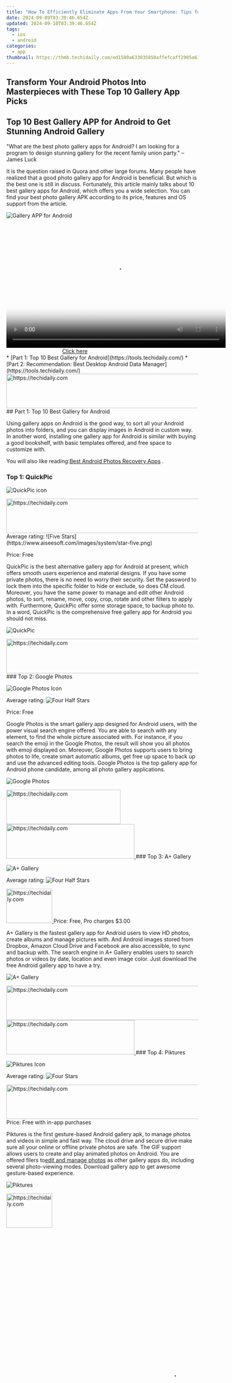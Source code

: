 ```yaml
---
title: "How To Efficiently Eliminate Apps From Your Smartphone: Tips for iOS & Android Users"
date: 2024-09-09T03:39:46.654Z
updated: 2024-09-10T03:39:46.654Z
tags:
  - ios
  - android
categories:
  - app
thumbnail: https://thmb.techidaily.com/ed1580a633035850affefcaff2905a61682a6fee4ff28b2032ed8b7104437026.jpg
---
```


## Transform Your Android Photos Into Masterpieces with These Top 10 Gallery App Picks

## Top 10 Best Gallery APP for Android to Get Stunning Android Gallery

 "What are the best photo gallery apps for Android? I am looking for a program to design stunning gallery for the recent family union party." – James Luck

 It is the question raised in Quora and other large forums. Many people have realized that a good photo gallery app for Android is beneficial. But which is the best one is still in discuss. Fortunately, this article mainly talks about 10 best gallery apps for Android, which offers you a wide selection. You can find your best photo gallery APK according to its price, features and OS support from the article.

![Gallery APP for Android](https://www.aiseesoft.com/images/resource/gallery-app-for-android/gallery-app-for-android.jpg)

<!-- affiliate ads begin -->
<span id="1160850">
					<video width="576" height="324" style="cursor:pointer"
           poster="//a.impactradius-go.com/display-clicktoplayimage/1160850.png"
           onclick="if(!this.playClicked){this.play();this.setAttribute('controls',true);this.playClicked=true;}">
	   <source src="//a.impactradius-go.com/display-ad/14559-1160850">
	   <img src="//a.impactradius-go.com/display-clicktoplayimage/1160850.png" style="border: none; height: 100%; width: 100%; object-fit: contain">
	</video>
	<div style="width:360px;text-align:center"><a href="javascript:window.open(decodeURIComponent('https%3A%2F%2Fpropmoneyinc.pxf.io%2Fc%2F5597632%2F1160850%2F14559'), '_blank');void(0);">Click here</a></div>
</span>
<img height="0" width="0" src="https://imp.pxf.io/i/5597632/1160850/14559" style="position:absolute;visibility:hidden;" border="0" />
<!-- affiliate ads end -->
* [Part 1: Top 10 Best Gallery for Android](https://tools.techidaily.com/)
* [Part 2: Recommendation: Best Desktop Android Data Manager](https://tools.techidaily.com/)

<!-- affiliate ads begin -->
<a href="https://appsumo.8odi.net/c/5597632/2118322/7443" target="_top" id="2118322">
  <img src="//a.impactradius-go.com/display-ad/7443-2118322" border="0" alt="https://techidaily.com" width="728" height="90"/>
</a>
<img height="0" width="0" src="https://appsumo.8odi.net/i/5597632/2118322/7443" style="position:absolute;visibility:hidden;" border="0" />
<!-- affiliate ads end -->
## Part 1: Top 10 Best Gallery for Android

 Using gallery apps on Android is the good way, to sort all your Android photos into folders, and you can display images in Android in custom way. In another word, installing one gallery app for Android is similar with buying a good bookshelf, with basic templates offered, and free space to customize with.

 You will also like reading:[Best Android Photos Recovery Apps](https://tools.techidaily.com/) .

### Top 1: QuickPic

![QuickPic icon](https://www.aiseesoft.com/images/resource/gallery-app-for-android/quickpic.jpg)

<!-- affiliate ads begin -->
<a href="https://zebaoaffiliateprogram.pxf.io/c/5597632/2137976/21526" target="_top" id="2137976">
  <img src="//a.impactradius-go.com/display-ad/21526-2137976" border="0" alt="https://techidaily.com" width="728" height="90"/>
</a>
<img height="0" width="0" src="https://zebaoaffiliateprogram.pxf.io/i/5597632/2137976/21526" style="position:absolute;visibility:hidden;" border="0" />
<!-- affiliate ads end -->
Average rating: ![Five Stars](https://www.aiseesoft.com/images/system/star-five.png)

Price: Free

 QuickPic is the best alternative gallery app for Android at present, which offers smooth users experience and material designs. If you have some private photos, there is no need to worry their security. Set the password to lock them into the specific folder to hide or exclude, so does CM cloud. Moreover, you have the same power to manage and edit other Android photos, to sort, rename, move, copy, crop, rotate and other filters to apply with. Furthermore, QuickPic offer some storage space, to backup photo to. In a word, QuickPic is the comprehensive free gallery app for Android you should not miss.

![QuickPic](https://www.aiseesoft.com/images/resource/gallery-app-for-android/gallery-app-for-android-quickpic.jpg)

<!-- affiliate ads begin -->
<a href="https://ephamedtechinc.pxf.io/c/5597632/2120867/26400?prodsku=mars" target="_top" id="2120867">
  <img src="//a.impactradius-go.com/display-ad/26400-2120867" border="0" alt="https://techidaily.com" width="728" height="90"/>
</a>
<img height="0" width="0" src="https://ephamedtechinc.pxf.io/i/5597632/2120867/26400?prodsku=mars" style="position:absolute;visibility:hidden;" border="0" />
<!-- affiliate ads end -->
### Top 2: Google Photos

![Google Photos Icon](https://www.aiseesoft.com/images/resource/gallery-app-for-android/google-photos.jpg)

Average rating: ![Four Half Stars](https://www.aiseesoft.com/images/system/star-four-half.png)

Price: Free

 Google Photos is the smart gallery app designed for Android users, with the power visual search engine offered. You are able to search with any element, to find the whole picture associated with. For instance, if you search the emoji in the Google Photos, the result will show you all photos with emoji displayed on. Moreover, Google Photos supports users to bring photos to life, create smart automatic albums, get free up space to back up and use the advanced editing tools. Google Photos is the top gallery app for Android phone candidate, among all photo gallery applications.

![Google Photos](https://www.aiseesoft.com/images/resource/gallery-app-for-android/gallery-app-for-android-google-photos.jpg)

<!-- affiliate ads begin -->
<a href="https://aligracehair.sjv.io/c/5597632/2135370/19272" target="_top" id="2135370">
  <img src="//a.impactradius-go.com/display-ad/19272-2135370" border="0" alt="https://techidaily.com" width="300" height="90"/>
</a>
<img height="0" width="0" src="https://aligracehair.sjv.io/i/5597632/2135370/19272" style="position:absolute;visibility:hidden;" border="0" />
<!-- affiliate ads end -->
<!-- affiliate ads begin -->
<a href="https://aligracehair.sjv.io/c/5597632/2115948/19272" target="_top" id="2115948">
  <img src="//a.impactradius-go.com/display-ad/19272-2115948" border="0" alt="https://techidaily.com" width="336" height="90"/>
</a>
<img height="0" width="0" src="https://aligracehair.sjv.io/i/5597632/2115948/19272" style="position:absolute;visibility:hidden;" border="0" />
<!-- affiliate ads end -->
### Top 3: A+ Gallery

![A+ Gallery](https://www.aiseesoft.com/images/resource/gallery-app-for-android/a-gallery.jpg)

Average rating: ![Four Half Stars](https://www.aiseesoft.com/images/system/star-four-half.png)

<!-- affiliate ads begin -->
<a href="https://aligracehair.sjv.io/c/5597632/2135394/19272" target="_top" id="2135394">
  <img src="//a.impactradius-go.com/display-ad/19272-2135394" border="0" alt="https://techidaily.com" width="120" height="90"/>
</a>
<img height="0" width="0" src="https://aligracehair.sjv.io/i/5597632/2135394/19272" style="position:absolute;visibility:hidden;" border="0" />
<!-- affiliate ads end -->
Price: Free, Pro charges $3.00

 A+ Gallery is the fastest gallery app for Android users to view HD photos, create albums and manage pictures with. And Android images stored from Dropbox, Amazon Cloud Drive and Facebook are also accessible, to sync and backup with. The search engine in A+ Gallery enables users to search photos or videos by date, location and even image color. Just download the free Android gallery app to have a try.

![A+ Gallery](https://www.aiseesoft.com/images/resource/gallery-app-for-android/gallery-app-for-android-a-gallery.jpg)

<!-- affiliate ads begin -->
<a href="https://review-au.sjv.io/c/5597632/2098702/14409" target="_top" id="2098702">
  <img src="//a.impactradius-go.com/display-ad/14409-2098702" border="0" alt="https://techidaily.com" width="728" height="90"/>
</a>
<img height="0" width="0" src="https://review-au.sjv.io/i/5597632/2098702/14409" style="position:absolute;visibility:hidden;" border="0" />
<!-- affiliate ads end -->
<!-- affiliate ads begin -->
<a href="https://aligracehair.sjv.io/c/5597632/2115934/19272" target="_top" id="2115934">
  <img src="//a.impactradius-go.com/display-ad/19272-2115934" border="0" alt="https://techidaily.com" width="336" height="90"/>
</a>
<img height="0" width="0" src="https://aligracehair.sjv.io/i/5597632/2115934/19272" style="position:absolute;visibility:hidden;" border="0" />
<!-- affiliate ads end -->
### Top 4: Piktures

![Piktures Icon](https://www.aiseesoft.com/images/resource/gallery-app-for-android/piktures.jpg)

Average rating: ![Four Stars](https://www.aiseesoft.com/images/system/star-four.png)

<!-- affiliate ads begin -->
<a href="https://appsumo.8odi.net/c/5597632/2137411/7443" target="_top" id="2137411">
  <img src="//a.impactradius-go.com/display-ad/7443-2137411" border="0" alt="https://techidaily.com" width="600" height="90"/>
</a>
<img height="0" width="0" src="https://appsumo.8odi.net/i/5597632/2137411/7443" style="position:absolute;visibility:hidden;" border="0" />
<!-- affiliate ads end -->
Price: Free with in-app purchases

 Piktures is the first gesture-based Android gallery apk, to manage photos and videos in simple and fast way. The cloud drive and secure drive make sure all your online or offline private photos are safe. The GIF support allows users to create and play animated photos on Android. You are offered filers to[edit and manage photos](https://tools.techidaily.com/) as other gallery apps do, including several photo-viewing modes. Download gallery app to get awesome gesture-based experience.

![Piktures ](https://www.aiseesoft.com/images/resource/gallery-app-for-android/gallery-app-for-android-piktures.jpg)

<!-- affiliate ads begin -->
<a href="https://aligracehair.sjv.io/c/5597632/2115926/19272" target="_top" id="2115926">
  <img src="//a.impactradius-go.com/display-ad/19272-2115926" border="0" alt="https://techidaily.com" width="120" height="90"/>
</a>
<img height="0" width="0" src="https://aligracehair.sjv.io/i/5597632/2115926/19272" style="position:absolute;visibility:hidden;" border="0" />
<!-- affiliate ads end -->
<!-- affiliate ads begin -->
<span id="1484963">
					<video width="864" height="864" style="cursor:pointer"
           poster="//a.impactradius-go.com/display-clicktoplayimage/1484963.png"
           onclick="if(!this.playClicked){this.play();this.setAttribute('controls',true);this.playClicked=true;}">
	   <source src="//a.impactradius-go.com/display-ad/16446-1484963">
	   <img src="//a.impactradius-go.com/display-clicktoplayimage/1484963.png" style="border: none; height: 100%; width: 100%; object-fit: contain">
	</video>
	<div style="width:540px;text-align:center"><a href="javascript:window.open(decodeURIComponent('https%3A%2F%2Flaganoo.pxf.io%2Fc%2F5597632%2F1484963%2F16446'), '_blank');void(0);">Click here</a></div>
</span>
<img height="0" width="0" src="https://imp.pxf.io/i/5597632/1484963/16446" style="position:absolute;visibility:hidden;" border="0" />
<!-- affiliate ads end -->
### Top 5: FOTO

![FOTO Icon](https://www.aiseesoft.com/images/resource/gallery-app-for-android/foto-gallery.jpg)

Average rating: ![Four Stars](https://www.aiseesoft.com/images/system/star-four.png)

Price: Free with in-app purchases, $3.70 for Premium version

 FOTO Gallery is the organizer, with group of filters contained. Users can tap the specific image, and then choose filters, which displayed in a circle. Not only to edit individual photo but also albums, with Chromecast support. FOTO Gallery offers no-ads free gallery app for Android, and you can also pay additional $3.70, to get the premium version.

![FOTO ](https://www.aiseesoft.com/images/resource/gallery-app-for-android/gallery-app-for-android-foto.jpg)

<!-- affiliate ads begin -->
<span id="1975562">
					<video width="128" height="480" style="cursor:pointer"
           poster="//a.impactradius-go.com/display-clicktoplayimage/1975562.png"
           onclick="if(!this.playClicked){this.play();this.setAttribute('controls',true);this.playClicked=true;}">
	   <source src="//a.impactradius-go.com/display-ad/22993-1975562">
	   <img src="//a.impactradius-go.com/display-clicktoplayimage/1975562.png" style="border: none; height: 100%; width: 100%; object-fit: contain">
	</video>
	<div style="width:80px;text-align:center"><a href="javascript:window.open(decodeURIComponent('https%3A%2F%2Fhomestyler.sjv.io%2Fc%2F5597632%2F1975562%2F22993'), '_blank');void(0);">Click here</a></div>
</span>
<img height="0" width="0" src="https://imp.pxf.io/i/5597632/1975562/22993" style="position:absolute;visibility:hidden;" border="0" />
<!-- affiliate ads end -->
<!-- affiliate ads begin -->
<a href="https://ephamedtechinc.pxf.io/c/5597632/2126493/26400" target="_top" id="2126493">
  <img src="//a.impactradius-go.com/display-ad/26400-2126493" border="0" alt="https://techidaily.com" width="640" height="90"/>
</a>
<img height="0" width="0" src="https://ephamedtechinc.pxf.io/i/5597632/2126493/26400" style="position:absolute;visibility:hidden;" border="0" />
<!-- affiliate ads end -->
### Top 6: MyRoll Gallery

![MyRoll Gallery Icon](https://www.aiseesoft.com/images/resource/gallery-app-for-android/myroll-gallery.jpg)

<!-- affiliate ads begin -->
<a href="https://wigfever.sjv.io/c/5597632/2014850/22899" target="_top" id="2014850">
  <img src="//a.impactradius-go.com/display-ad/22899-2014850" border="0" alt="https://techidaily.com" width="320" height="90"/>
</a>
<img height="0" width="0" src="https://wigfever.sjv.io/i/5597632/2014850/22899" style="position:absolute;visibility:hidden;" border="0" />
<!-- affiliate ads end -->
Average rating: ![Four Stars](https://www.aiseesoft.com/images/system/star-four.png)

<!-- affiliate ads begin -->
<a href="https://wigfever.sjv.io/c/5597632/2014849/22899" target="_top" id="2014849">
  <img src="//a.impactradius-go.com/display-ad/22899-2014849" border="0" alt="https://techidaily.com" width="728" height="90"/>
</a>
<img height="0" width="0" src="https://wigfever.sjv.io/i/5597632/2014849/22899" style="position:absolute;visibility:hidden;" border="0" />
<!-- affiliate ads end -->
Price: Free with in-app purchases

 MyRoll Gallery is the first ever gallery for Android wear. The smart mode can select your best photos, with the smile face in the center of the thumbnails, group similar shoot into one animated photo, filter bad photo and etc. It is more like the customize combinations, with which you can set the program before. Moreover, the gallery app for Android tablet offers 50GB cloud storage, along with the Google Photos integration.

![MyRoll Gallery](https://www.aiseesoft.com/images/resource/gallery-app-for-android/gallery-app-for-android-myroll-gallery.jpg)

<!-- affiliate ads begin -->
<span id="1424528">
					<video width="864" height="1536" style="cursor:pointer"
           poster="//a.impactradius-go.com/display-clicktoplayimage/1424528.png"
           onclick="if(!this.playClicked){this.play();this.setAttribute('controls',true);this.playClicked=true;}">
	   <source src="//a.impactradius-go.com/display-ad/16446-1424528">
	   <img src="//a.impactradius-go.com/display-clicktoplayimage/1424528.png" style="border: none; height: 100%; width: 100%; object-fit: contain">
	</video>
	<div style="width:540px;text-align:center"><a href="javascript:window.open(decodeURIComponent('https%3A%2F%2Flaganoo.pxf.io%2Fc%2F5597632%2F1424528%2F16446'), '_blank');void(0);">Click here</a></div>
</span>
<img height="0" width="0" src="https://imp.pxf.io/i/5597632/1424528/16446" style="position:absolute;visibility:hidden;" border="0" />
<!-- affiliate ads end -->
### Top 7: Gallery

![Gallery Icon](https://www.aiseesoft.com/images/resource/gallery-app-for-android/gallery.jpg)

Average rating: ![Three Stars](https://www.aiseesoft.com/images/system/star-three-half.png)

<!-- affiliate ads begin -->
<span id="1977032">
					<video width="128" height="480" style="cursor:pointer"
           poster="//a.impactradius-go.com/display-clicktoplayimage/1977032.png"
           onclick="if(!this.playClicked){this.play();this.setAttribute('controls',true);this.playClicked=true;}">
	   <source src="//a.impactradius-go.com/display-ad/22993-1977032">
	   <img src="//a.impactradius-go.com/display-clicktoplayimage/1977032.png" style="border: none; height: 100%; width: 100%; object-fit: contain">
	</video>
	<div style="width:80px;text-align:center"><a href="javascript:window.open(decodeURIComponent('https%3A%2F%2Fhomestyler.sjv.io%2Fc%2F5597632%2F1977032%2F22993'), '_blank');void(0);">Click here</a></div>
</span>
<img height="0" width="0" src="https://imp.pxf.io/i/5597632/1977032/22993" style="position:absolute;visibility:hidden;" border="0" />
<!-- affiliate ads end -->
Price: Free with in-app purchases

 Gallery is another great gallery app for Android, which supports users to organize, display, transfer and share to friends in high quality. There are numerous filters you can edit with, to crop, rotate, add photo effects, create photo slide show and other more tasks. You can do online backup because of Google cloud upload and share support. Moreover, Gallery offers cool 3D styles for you to enjoy the innovate display with fast and modern gallery. Though the ads inside may be annoying sometimes.

![Gallery](https://www.aiseesoft.com/images/resource/gallery-app-for-android/gallery-app-for-android-gallery.jpg)

### Top 8: F-Stop

![F-Stop Icon](https://www.aiseesoft.com/images/resource/gallery-app-for-android/f-stop-gallery.jpg)

Average rating: ![Three Stars](https://www.aiseesoft.com/images/system/star-three-half.png)

Price: Free with in App purchases

Platform: iPhone, Android and Online

 Enjoy the lightning fast speed of F-Stop gallery app for Android 5.0 (Lollipop) and above. Apply different themes, use password protection to lock photos and videos that are privacy, read and search metadata (EXIF, XMP, IPTC) directly. Moreover, the slideshow maker offers you selective transitions. You can add a location to note with the support from Google Maps, and something fun is that you can find your pictures exist in the map of the location you added before.

![F-Stop](https://www.aiseesoft.com/images/resource/gallery-app-for-android/gallery-app-for-android-f-stop.jpg)

<!-- affiliate ads begin -->
<a href="https://aligracehair.sjv.io/c/5597632/2115935/19272" target="_top" id="2115935">
  <img src="//a.impactradius-go.com/display-ad/19272-2115935" border="0" alt="https://techidaily.com" width="392" height="72"/>
</a>
<img height="0" width="0" src="https://aligracehair.sjv.io/i/5597632/2115935/19272" style="position:absolute;visibility:hidden;" border="0" />
<!-- affiliate ads end -->
### Top 9: PhotoMap

![PhotoMap Icon](https://www.aiseesoft.com/images/resource/gallery-app-for-android/photomap.jpg)

Average rating: ![Three Stars](https://www.aiseesoft.com/images/system/star-three-half.png)

<!-- affiliate ads begin -->
<a href="https://aligracehair.sjv.io/c/5597632/2135417/19272" target="_top" id="2135417">
  <img src="//a.impactradius-go.com/display-ad/19272-2135417" border="0" alt="https://techidaily.com" width="392" height="72"/>
</a>
<img height="0" width="0" src="https://aligracehair.sjv.io/i/5597632/2135417/19272" style="position:absolute;visibility:hidden;" border="0" />
<!-- affiliate ads end -->
Price: Free, Pro charges $2.99

 Just as its name has shown, PhotoMap supports users to add and view locations through Google map. In another word, you can navigate to the mountain to get all photos taken near the mountain. PhotoMap is the GPS-based Android gallery apk, offers not only location mode, but also GIF support and series scenarios suitable, with numerous image formats import and output offered.

![PhotoMap](https://www.aiseesoft.com/images/resource/gallery-app-for-android/gallery-app-for-android-photomap.jpg)

### Top 10: Focus

![Focus Icon](https://www.aiseesoft.com/images/resource/gallery-app-for-android/focus.jpg)

Average rating: ![Three Half Stars](https://www.aiseesoft.com/images/system/star-four.png)

Price: Free with in-app purchases, $1.70 for Premium version

 Focus is the comprehensive new kind of gallery app for Android, with all image types, GIFs and video files support. If you have large numbers of photos to organize with, add tags to distinguish may be better for sorting. There are 11 well-designed presets you can apply for different situations, like art, friends, nature, pets, family and etc. Focus has many other fantastic features built-in. But for free version of the gallery apk, most of them are locked, or you can upgrade to the premium version, to access all of them.

![Focus](https://www.aiseesoft.com/images/resource/gallery-app-for-android/gallery-app-for-android-focus.jpg)

<!-- affiliate ads begin -->
<a href="https://aligracehair.sjv.io/c/5597632/2115912/19272" target="_top" id="2115912">
  <img src="//a.impactradius-go.com/display-ad/19272-2115912" border="0" alt="https://techidaily.com" width="160" height="90"/>
</a>
<img height="0" width="0" src="https://aligracehair.sjv.io/i/5597632/2115912/19272" style="position:absolute;visibility:hidden;" border="0" />
<!-- affiliate ads end -->
## Part 2\. Recommendation: Best Desktop Android Data Manager Tool

 Be afraid of losing best moments taken with friends and family?[Fonelab for Android](https://tools.techidaily.com/aiseesoft-android-data-recovery/) can give you a hand. As the best desktop photo gallery app for Android, it enables you to recover deleted or lost Android files without data loss, including contacts, messages, gallery, pictures library and etc.

### Best Data Recovery for Android

* • Media content recovery: Get lost photos, music, lost documents and videos back to Android, in selective formats.
* • Text content recovery: Recover lost contacts, messages, message attachments and call logs.
* • Easy to use and friendly interface.

[](https://secure.2checkout.com/order/cart.php?PRODS=4644627&QTY=1&AFFILIATE=108875) [](https://secure.2checkout.com/order/cart.php?PRODS=4659467&QTY=1&AFFILIATE=108875)

<!-- affiliate ads begin -->
<a href="https://ephamedtechinc.pxf.io/c/5597632/2130531/26400" target="_top" id="2130531">
  <img src="//a.impactradius-go.com/display-ad/26400-2130531" border="0" alt="https://techidaily.com" width="728" height="90"/>
</a>
<img height="0" width="0" src="https://ephamedtechinc.pxf.io/i/5597632/2130531/26400" style="position:absolute;visibility:hidden;" border="0" />
<!-- affiliate ads end -->
### Summary

 Choose from the above best 10 gallery apps for Android phone, with varied features and filters displayed. If you are the slapdash kind of person, then prepare FoneLab for Android is your strong support, to get all Android photos and data back in minutes, from water damage, busted part, stolen and factory settings restores.

What do you think of this post?

* [1](https://tools.techidaily.com/)
* [2](https://tools.techidaily.com/)
* [3](https://tools.techidaily.com/)
* [4](https://tools.techidaily.com/)
* [5](https://tools.techidaily.com/)

Excellent

Rating: 4.8 / 5 (based on 173 votes)

[author picture](https://www.aiseesoft.com/images/author/iris.png) ](https://tools.techidaily.com/)

 June 20, 2018 20:36 / Updated by[Iris Walker](https://tools.techidaily.com/) to[App](https://tools.techidaily.com/) ,[Photo](https://tools.techidaily.com/)

More Reading

* [Recover Deleted Photos on Mac](https://www.aiseesoft.com/images/more-reading/how-to-recover-deleted-photos-on-mac-s.jpg) ](https://tools.techidaily.com/) [Mac Photo Recovery - How to Recover Deleted Photos on Mac](https://tools.techidaily.com/)  
 How to recover deleted photos on Mac? The tutorial explains how to recover deleted photos on Mac with useful ways.
* [Recover Deleted Photos](https://www.aiseesoft.com/images/more-reading/photo-recovery-app-android-s.jpg) ](https://tools.techidaily.com/) [Top 5 Best Android Photos Recovery Apps to Recover Deleted Photos](https://tools.techidaily.com/)  
 Here lists top 5 best Android photo recovery apps for you to recover deleted photos from Android phone gallery or SD card.
* [Restore Lost or Deleted Photos on iPhone or Android](https://www.aiseesoft.com/images/more-reading/restore-deleted-photos-s.jpg) ](https://tools.techidaily.com/) [How to Restore Lost or Deleted Photos on iPhone or Android](https://tools.techidaily.com/)  
 How to restore deleted photos on Android or iPhone? This article teaches you how to recover deleted/lost photos on iPhone/Android.

<ins class="adsbygoogle"
     style="display:block"
     data-ad-format="autorelaxed"
     data-ad-client="ca-pub-7571918770474297"
     data-ad-slot="1223367746"></ins>



<ins class="adsbygoogle"
     style="display:block"
     data-ad-client="ca-pub-7571918770474297"
     data-ad-slot="8358498916"
     data-ad-format="auto"
     data-full-width-responsive="true"></ins>

<span class="atpl-alsoreadstyle">Also read:</span>
<div><ul>
<li><a href="https://eaxpv-info.techidaily.com/new-2024-approved-gamers-quest-1000plus-game-adventures-unfolded/"><u>[New] 2024 Approved  Gamer's Quest  1,000+ Game Adventures Unfolded</u></a></li>
<li><a href="https://facebook-videos.techidaily.com/new-game-changers-gear-essentials-every-business-needs-to-stay-ahead-of-the-curve-for-2024/"><u>[New] Game Changers Gear  Essentials Every Business Needs to Stay Ahead of the Curve for 2024</u></a></li>
<li><a href="https://facebook-videos.techidaily.com/new-in-2024-firefoxs-prime-expert-downloads-and-addons-navigating-facebook-videos/"><u>[New] In 2024, Firefox's Prime  Expert Downloads & Addons Navigating Facebook Videos</u></a></li>
<li><a href="https://screen-mirroring-recording.techidaily.com/new-in-2024-freeplayvid-seamless-recording-for-the-avid-player/"><u>[New] In 2024, FreePlayVid  Seamless Recording for the Avid Player</u></a></li>
<li><a href="https://video-screen-grab.techidaily.com/updated-2024-approved-brighten-up-your-gameplay-tips-to-fix-a-black-screen-on-obs/"><u>[Updated] 2024 Approved  Brighten Up Your Gameplay  Tips to Fix a Black Screen on OBS</u></a></li>
<li><a href="https://eaxpv-info.techidaily.com/updated-2024-approved-get-superior-visuals-from-youtube-downloading-thumbnails-free/"><u>[Updated] 2024 Approved  Get Superior Visuals From YouTube - Downloading Thumbnails Free</u></a></li>
<li><a href="https://youtube-zero.techidaily.com/ed-in-2024-the-insiders-guide-to-youtube-tv-features-and-functions/"><u>[Updated] In 2024, The Insider's Guide to YouTube TV Features & Functions</u></a></li>
<li><a href="https://instagram-video-files.techidaily.com/2024-approved-steps-to-instagram-verification-and-fan-growth-in-under-150-characters/"><u>2024 Approved  Steps to Instagram Verification & Fan Growth in Under 150 Characters</u></a></li>
<li><a href="https://some-approaches.techidaily.com/2024-approved-the-art-of-dialogue-in-film-and-theatre/"><u>2024 Approved  The Art of Dialogue in Film and Theatre</u></a></li>
<li><a href="https://app-tips.techidaily.com/accelerate-androids-speed-optimize-with-advanced-task-management-tools/"><u>Accelerate Android's Speed: Optimize with Advanced Task Management Tools</u></a></li>
<li><a href="https://win11.techidaily.com/bask-in-the-best-of-microsofts-winstore-treasures/"><u>Bask in the Best of Microsoft’s WinStore Treasures</u></a></li>
<li><a href="https://app-tips.techidaily.com/best-10-apps-to-enhance-your-android-devices-speed-and-efficiency/"><u>Best 10 Apps to Enhance Your Android Device's Speed and Efficiency</u></a></li>
<li><a href="https://app-tips.techidaily.com/best-free-and-paid-screen-mirroring-solutions-for-android-devices-top-9-app-picks/"><u>Best Free & Paid Screen Mirroring Solutions for Android Devices: Top 9 App Picks</u></a></li>
<li><a href="https://app-tips.techidaily.com/best-no-cost-android-tracking-programs-top-5-picks-for-smartphone-surveillance/"><u>Best No-Cost Android Tracking Programs: Top 5 Picks for Smartphone Surveillance</u></a></li>
<li><a href="https://win11.techidaily.com/clear-your-script-crisis-essential-solutions-for-windows-errors/"><u>Clear Your Script Crisis: Essential Solutions for Windows Errors</u></a></li>
<li><a href="https://app-tips.techidaily.com/complete-walkthrough-for-recovering-purchased-applications-and-unlocking-in-game-purchases-in-android-systems/"><u>Complete Walkthrough for Recovering Purchased Applications & Unlocking In-Game Purchases in Android Systems</u></a></li>
<li><a href="https://app-tips.techidaily.com/discover-apples-latest-innovation-with-the-redesigned-ios-1erlockunlock-interface/"><u>Discover Apple's Latest Innovation with the Redesigned iOS 1erLock/Unlock Interface</u></a></li>
<li><a href="https://app-tips.techidaily.com/1723620193851-discover-the-most-honest-and-effective-news-applications-on-ios-and-android-a-comprehensive-ranking-of-your-best-options/"><u>Discover the Most Honest & Effective News Applications on iOS & Android - A Comprehensive Ranking of Your Best Options</u></a></li>
<li><a href="https://app-tips.techidaily.com/discover-the-ultimate-list-of-free-eq-tools-for-android-devices-top-5-selections/"><u>Discover the Ultimate List of Free EQ Tools for Android Devices - Top 5 Selections</u></a></li>
<li><a href="https://app-tips.techidaily.com/dive-into-retro-and-modern-gaming-effortlessly-play-ps-classics-using-ps3-ps4-and-ps5-emulators-on-pc/"><u>Dive Into Retro and Modern Gaming: Effortlessly Play PS Classics Using PS3, PS4, and PS5 Emulators on PC</u></a></li>
<li><a href="https://app-tips.techidaily.com/free-wifi-passcode-retrieval-app-manage-and-discover-your-androids-network-credentials-effortlessly/"><u>Free WiFi Passcode Retrieval App: Manage & Discover Your Android's Network Credentials Effortlessly</u></a></li>
<li><a href="https://app-tips.techidaily.com/get-your-favorite-android-games-on-lockdown-the-ultimate-list-of-20-free-full-version-apks-to-download-today/"><u>Get Your Favorite Android Games on Lockdown: The Ultimate List of 20 Free, Full-Version APKs to Download Today!</u></a></li>
<li><a href="https://activate-lock.techidaily.com/how-to-remove-icloud-from-apple-iphone-se-2020-smoothly-by-drfone-ios/"><u>How To Remove iCloud From Apple iPhone SE (2020) Smoothly</u></a></li>
<li><a href="https://extra-support.techidaily.com/in-2024-procleanse-top-tier-background-removal-tool/"><u>In 2024, ProCleanse  Top-Tier Background Removal Tool</u></a></li>
<li><a href="https://win-blog.techidaily.com/solution-guide-for-persistent-problems-of-dragon-age-origins-freezing-on-windows-10-pcs/"><u>Solution Guide for Persistent Problems of Dragon Age: Origins Freezing on Windows 10 PCs</u></a></li>
<li><a href="https://extra-support.techidaily.com/srt-to-sub-streamlining-your-video-captions-for-2024/"><u>SRT to SUB  Streamlining Your Video Captions for 2024</u></a></li>
<li><a href="https://app-tips.techidaily.com/the-ultimate-guide-to-vn-video-editor-advantages-disadvantages-and-best-replacement-options/"><u>The Ultimate Guide to VN Video Editor: Advantages, Disadvantages, and Best Replacement Options</u></a></li>
<li><a href="https://app-tips.techidaily.com/top-7-must-have-mdm-solutions-expert-picks-for-optimal-mobile-control/"><u>Top 7 Must-Have MDM Solutions: Expert Picks for Optimal Mobile Control</u></a></li>
<li><a href="https://app-tips.techidaily.com/top-insights-on-videoleap-dont-miss-whats-next/"><u>Top Insights on Videoleap - Don't Miss What's Next</u></a></li>
<li><a href="https://app-tips.techidaily.com/transform-your-clips-with-this-exceptional-android-video-editing-software/"><u>Transform Your Clips with This Exceptional Android Video Editing Software</u></a></li>
<li><a href="https://app-tips.techidaily.com/ultimate-admin-utility-remove-disable-and-manage-rooted-device-applications-easily/"><u>Ultimate Admin Utility: Remove, Disable, and Manage Rooted Device Applications Easily</u></a></li>
<li><a href="https://app-tips.techidaily.com/ultimate-guide-to-downloading-and-evaluating-apks-for-gaming-audio-content-and-device-rooting/"><u>Ultimate Guide to Downloading & Evaluating APKs for Gaming, Audio Content, and Device Rooting</u></a></li>
<li><a href="https://app-tips.techidaily.com/1723620194494-ultimate-selection-of-secure-android-app-protectors-find-out-which-ones-rank-the-highest/"><u>Ultimate Selection of Secure Android App Protectors – Find Out Which Ones Rank the Highest!</u></a></li>
<li><a href="https://app-tips.techidaily.com/unified-chat-and-call-features-on-magicapp-compatible-with-iphone-android-and-pc/"><u>Unified Chat & Call Features on MagicApp - Compatible with iPhone, Android & PC</u></a></li>
<li><a href="https://pokemon-go-android.techidaily.com/unova-stone-pokemon-go-evolution-list-and-how-catch-them-for-realme-12-pro-5g-drfone-by-drfone-virtual-android/"><u>Unova Stone Pokémon Go Evolution List and How Catch Them For Realme 12 Pro 5G | Dr.fone</u></a></li>
<li><a href="https://app-tips.techidaily.com/what-exactly-is-instant-messaging-an-in-depth-guide/"><u>What Exactly Is Instant Messaging? An In-Depth Guide</u></a></li>
<li><a href="https://fake-location.techidaily.com/what-is-geo-blocking-and-how-to-bypass-it-on-apple-iphone-13-pro-max-drfone-by-drfone-virtual-ios/"><u>What is Geo-Blocking and How to Bypass it On Apple iPhone 13 Pro Max? | Dr.fone</u></a></li>
</ul></div>
